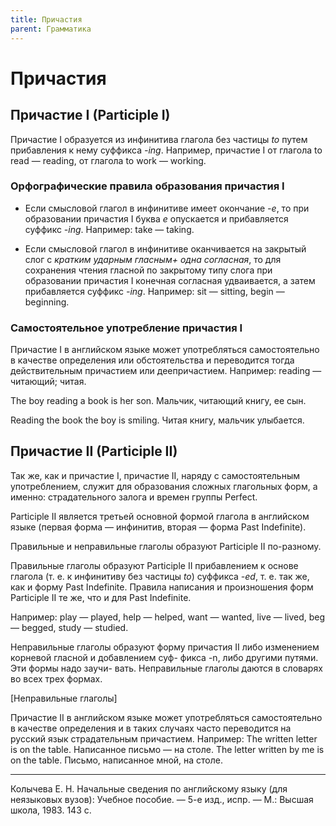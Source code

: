 ```yaml
---
title: Причастия
parent: Грамматика
---
```


# Причастия

## Причастие I (Participle I)

Причастие I образуется из инфинитива глагола без частицы *to* путем
прибавления к нему суффикса *-ing*.  Например, причастие I от глагола
to read — reading, от глагола to work — working.

### Орфографические правила образования причастия I

- Если смысловой глагол в инфинитиве имеет окончание *-e*, то при
  образовании причастия I буква *e* опускается и прибавляется суффикс
  *-ing*.  Например: take — taking.

- Если смысловой глагол в инфинитиве оканчивается на закрытый слог с
  *кратким ударным гласным+ одна согласная*, то для сохранения чтения
  гласной по закрытому типу слога при образовании причастия I конечная
  согласная удваивается, а затем прибавляется суффикс *-ing*.
  Например: sit — sitting, begin — beginning.

### Самостоятельное употребление причастия I

Причастие I в английском языке может употребляться самостоятельно в
качестве определения или обстоятельства и переводится тогда
действительным причастием или деепричастием.  Например: reading —
читающий; читая.

The boy reading a book is her son. Мальчик, читающий книгу, ее сын.

Reading the book the boy is smiling.  Читая книгу, мальчик улыбается.


## Причастие II (Participle II)

Так же, как и причастие I, причастие II, наряду с самостоятельным
употреблением, служит для образования сложных глагольных форм, а
именно: страдательного залога и времен группы Perfect.

Participle II является третьей основной формой глагола в английском
языке (первая форма — инфинитив, вторая — форма Past Indefinite).

Правильные и неправильные глаголы образуют Participle II по-разному.

Правильные глаголы образуют Participle II прибавлением к основе
глагола (т. е. к инфинитиву без частицы *to*) суффикса *-ed*,
т. е. так же, как и форму Past Indefinite.  Правила написания и
произношения форм Participle II те же, что и для Past Indefinite.

Например: play — played, help — helped, want — wanted, live — lived,
beg — begged, study — studied.

Неправильные глаголы образуют форму причастия II
либо изменением корневой гласной и добавлением суф-
фикса -n, либо другими путями.  Эти формы надо заучи-
вать.  Неправильные глаголы даются в словарях во всех трех формах.

[Неправильные глаголы]

Причастие II в английском языке может употребляться самостоятельно в
качестве определения и в таких случаях часто переводится на русский
язык страдательным причастием.  Например: The written letter is оn the
table.  Написанное письмо — на столе.  The letter written by me is on
the table.  Письмо, написанное мной, на столе.


---

Колычева Е. Н.  Начальные сведения по английскому языку (для
неязыковых вузов): Учебное пособие. — 5-е изд., испр. — М.: Высшая
школа, 1983. 143 с.
